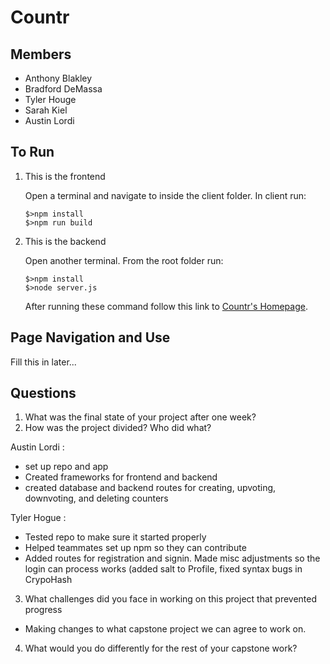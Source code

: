 # Countr
## Members
* Anthony Blakley
* Bradford DeMassa
* Tyler Houge
* Sarah Kiel
* Austin Lordi

## To Run

1. This is the frontend

     Open a terminal and navigate to inside the client folder. In client run:

    ```
    $>npm install
    $>npm run build
    ```

2. This is the backend

    Open another terminal. From the root folder run:

    ```
    $>npm install
    $>node server.js
    ```

    After running these command follow this link to
    [Countr's Homepage](http://localhost:8080).

## Page Navigation and Use
Fill this in later...

## Questions 
1. What was the final state of your project after one week?
2. How was the project divided? Who did what?

Austin Lordi :
- set up repo and app
- Created frameworks for frontend and backend
- created database and backend routes for creating, upvoting, downvoting, and deleting counters

Tyler Hogue :
- Tested repo to make sure it started properly
- Helped teammates set up npm so they can contribute
- Added routes for registration and signin. Made misc adjustments so the login can process works (added salt to Profile, fixed syntax bugs in CrypoHash

3. What challenges did you face in working on this project that prevented progress
- Making changes to what capstone project we can agree to work on.

4. What would you do differently for the rest of your capstone work?
